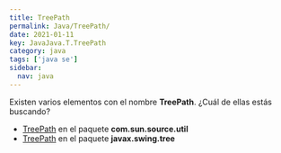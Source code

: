```yaml
---
title: TreePath
permalink: Java/TreePath/
date: 2021-01-11
key: JavaJava.T.TreePath
category: java
tags: ['java se']
sidebar: 
  nav: java
---
```


Existen varios elementos con el nombre **TreePath**. ¿Cuál de ellas estás buscando?
<ul>
<li><a href="/Java/TreePath-com-sun-source-util/">TreePath</a> en el paquete <strong>com.sun.source.util</strong></li>
<li><a href="/Java/TreePath-javax-swing-tree/">TreePath</a> en el paquete <strong>javax.swing.tree</strong></li>
<ul>

